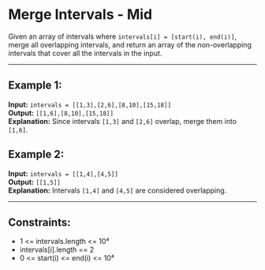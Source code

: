 
# Merge Intervals - Mid

Given an array of intervals where `intervals[i] = [start(i), end(i)]`, merge all overlapping intervals, and return an array of the non-overlapping intervals that cover all the intervals in the input.

---

## Example 1:
**Input:** `intervals = [[1,3],[2,6],[8,10],[15,18]]`  
**Output:** `[[1,6],[8,10],[15,18]]`  
**Explanation:** Since intervals `[1,3]` and `[2,6]` overlap, merge them into `[1,6]`.

## Example 2:
**Input:** `intervals = [[1,4],[4,5]]`  
**Output:** `[[1,5]]`  
**Explanation:** Intervals `[1,4]` and `[4,5]` are considered overlapping.

---

## Constraints:
- 1 <= intervals.length <= 10⁴
- intervals[i].length == 2
- 0 <= start(i) <= end(i) <= 10⁴
